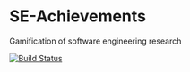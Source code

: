 # SE-Achievements
Gamification of software engineering research 

[![Build Status](https://travis-ci.com/mrksbrg/SE-Achievements.svg?branch=master)](https://travis-ci.com/mrksbrg/SE-Achievements)
